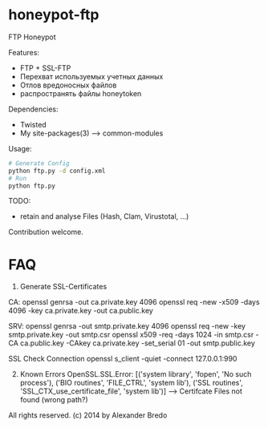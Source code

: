 honeypot-ftp
============

FTP Honeypot

Features:
 * FTP + SSL-FTP
 * Перехват используемых учетных данных
 * Отлов вредоносных файлов
 * распространять файлы honeytoken

Dependencies:
 * Twisted
 * My site-packages(3) --> common-modules

Usage:
```bash
# Generate Config
python ftp.py -d config.xml
# Run
python ftp.py
```

TODO: 
 * retain and analyse Files (Hash, Clam, Virustotal, ...)
 
Contribution welcome.

FAQ
===
1) Generate SSL-Certificates

CA:
openssl genrsa -out ca.private.key 4096
openssl req -new -x509 -days 4096 -key ca.private.key -out ca.public.key

SRV:
openssl genrsa -out smtp.private.key 4096
openssl req -new -key smtp.private.key -out smtp.csr
openssl x509 -req -days 1024 -in smtp.csr -CA ca.public.key -CAkey ca.private.key -set_serial 01 -out smtp.public.key

SSL Check Connection
openssl s_client -quiet -connect 127.0.0.1:990

2) Known Errors
OpenSSL.SSL.Error: [('system library', 'fopen', 'No such process'), ('BIO routines', 'FILE_CTRL', 'system lib'), ('SSL routines', 'SSL_CTX_use_certificate_file', 'system lib')]
 --> Certifcate Files not found (wrong path?)

All rights reserved.
(c) 2014 by Alexander Bredo